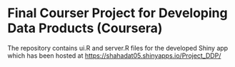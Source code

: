 # Final Courser Project for Developing Data Products (Coursera)

The repository contains ui.R and server.R files for the developed Shiny app which has been hosted at https://shahadat05.shinyapps.io/Project_DDP/


